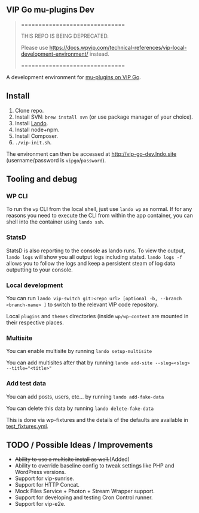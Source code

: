 ## VIP Go mu-plugins Dev

> ==============================
>
> THIS REPO IS BEING DEPRECATED.
>
> Please use https://docs.wpvip.com/technical-references/vip-local-development-environment/ instead.
>
> ==============================

A development environment for [mu-plugins on VIP Go](https://github.com/Automattic/vip-go-mu-plugins/).

## Install

1. Clone repo.
1. Install SVN: `brew install svn` (or use package manager of your choice).
1. Install [Lando](https://docs.lando.dev/basics/installation.html).
1. Install node+npm.
1. Install Composer.
1. `./vip-init.sh`.

The environment can then be accessed at http://vip-go-dev.lndo.site (username/password is `vipgo`/`password`).

## Tooling and debug

### WP CLI
To run the `wp` CLI from the local shell, just use `lando wp` as normal.
If for any reasons you need to execute the CLI from within the app container, you can shell into the container using `lando ssh`.

### StatsD
StatsD is also reporting to the console as lando runs. To view the output, `lando logs` will show you all output logs including statsd. `lando logs -f` allows you to follow the logs and keep a persistent steam of log data outputting to your console.

### Local development

You can run `lando vip-switch git:<repo url> [optional -b, --branch <branch-name> ]` to switch to the relevant VIP code repository.

Local `plugins` and `themes` directories (inside `wp/wp-content` are mounted in their respective places.

### Multisite

You can enable multisite by running `lando setup-multisite`

You can add multisites after that by running `lando add-site --slug=<slug> --title="<title>"`

### Add test data

You can add posts, users, etc... by running `lando add-fake-data`

You can delete this data by running `lando delete-fake-data`

This is done via wp-fixtures and the details of the defaults are available in [test_fixtures.yml](https://github.com/Automattic/vip-go-mu-dev/blob/master/configs/fixtures/test_fixtures.yml).

## TODO / Possible Ideas / Improvements

- ~~Ability to use a multisite install as well.~~(Added)
- Ability to override baseline config to tweak settings like PHP and WordPress versions.
- Support for vip-sunrise.
- Support for HTTP Concat.
- Mock Files Service + Photon + Stream Wrapper support.
- Support for developing and testing Cron Control runner.
- Support for vip-e2e.

